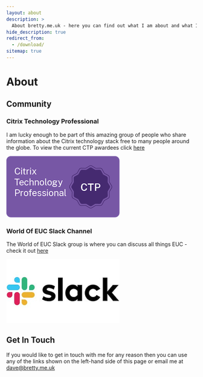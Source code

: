 ```yaml
---
layout: about
description: >
  About bretty.me.uk - here you can find out what I am about and what I do.
hide_description: true
redirect_from:
  - /download/
sitemap: true
---
```


# About

<!--author-->

## Community

### Citrix Technology Professional

I am lucky enough to be part of this amazing group of people who share information about the Citrix technology stack free to many people around the globe. To view the current CTP awardees click [here](https://www.citrix.com/community/ctp/awardees.html)

![](/assets/img/ctp_badge.png)

### World Of EUC Slack Channel

The World of EUC Slack group is where you can discuss all things EUC - check it out [here](https://worldofeuc.slack.com)

![](/assets/img/slack.jpg)

## Get In Touch

If you would like to get in touch with me for any reason then you can use any of the links shown on the left-hand side of this page or email me at [dave@bretty.me.uk](mailto:dave@bretty.me.uk)
